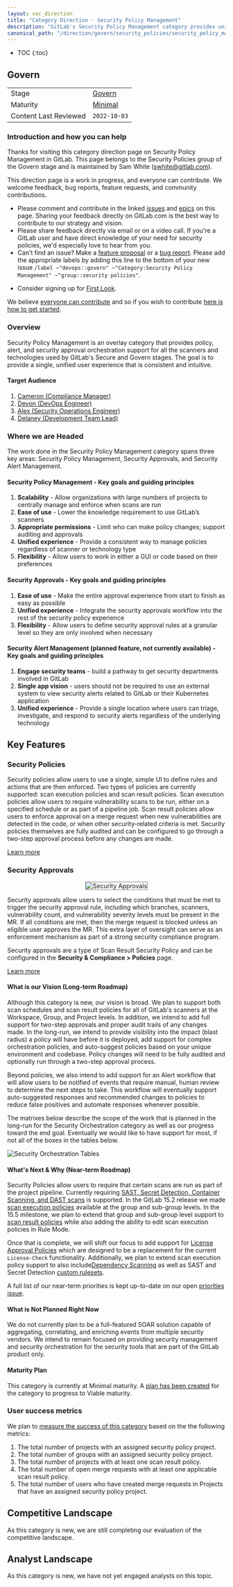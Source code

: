 ```yaml
---
layout: sec_direction
title: "Category Direction - Security Policy Management"
description: "GitLab's Security Policy Management category provides unified policy and alert orchestration capabilities that span across the breadth of GitLab's security offerings."
canonical_path: "/direction/govern/security_policies/security_policy_management/"
---
```


- TOC
{:toc}

## Govern

| | |
| --- | --- |
| Stage | [Govern](/direction/govern/) |
| Maturity | [Minimal](/direction/maturity/) |
| Content Last Reviewed | `2022-10-03` |

### Introduction and how you can help
<!-- Introduce yourself and the category. Use this as an opportunity to point users to the right places for contributing and collaborating with you as the PM -->

<!--
<EXAMPLE>
Thanks for visiting this category direction page on Snippets in GitLab. This page belongs to the [Editor](/handbook/product/categories/#editor-group) group of the Create stage and is maintained by <PM NAME>([E-Mail](mailto:<EMAIL@gitlab.com>) [Twitter](https://twitter.com/<TWITTER>)).

This direction page is a work in progress, and everyone can contribute:

 - Please comment and contribute in the linked [issues](https://gitlab.com/groups/gitlab-org/-/issues?scope=all&utf8=%E2%9C%93&state=opened&label_name%5B%5D=snippets) and [epics]((https://gitlab.com/groups/gitlab-org/-/epics?label_name[]=snippets) on this page. Sharing your feedback directly on GitLab.com is the best way to contribute to our strategy and vision.
 - Please share feedback directly via email, Twitter, or on a video call. If you're a GitLab user and have direct knowledge of your need for snippets, we'd especially love to hear from you.
</EXAMPLE>
-->
Thanks for visiting this category direction page on Security Policy Management in GitLab. This page belongs to the Security Policies group of the Govern stage and is maintained by Sam White ([swhite@gitlab.com](mailto:<swhite@gitlab.com>)).

This direction page is a work in progress, and everyone can contribute. We welcome feedback, bug reports, feature requests, and community contributions.

 - Please comment and contribute in the linked [issues](https://gitlab.com/gitlab-org/gitlab/-/issues?scope=all&utf8=%E2%9C%93&state=opened&label_name[]=Category%3ASecurity%20Policy%20Management) and [epics](https://gitlab.com/groups/gitlab-org/-/epics/822) on this page. Sharing your feedback directly on GitLab.com is the best way to contribute to our strategy and vision.
 - Please share feedback directly via email or on a video call. If you're a GitLab user and have direct knowledge of your need for security policies, we'd especially love to hear from you.
- Can't find an issue? Make a [feature proposal](https://gitlab.com/gitlab-org/gitlab/-/issues/new?issuable_template=Feature%20proposal%20-%20detailed) or a [bug report](https://gitlab.com/gitlab-org/gitlab/-/issues/new?&issuable_template=Bug). Please add the appropriate labels by adding this line to the bottom of your new issue `/label ~"devops::govern" ~"Category:Security Policy Management" ~"group::security policies"`.
<!--- https://gitlab.com/gitlab-org/gitlab/issues/new?issue%5Bassignee_id%5D=&issue%5Bmilestone_id%5D=#) --->
- Consider signing up for [First Look](https://about.gitlab.com/community/gitlab-first-look/).

We believe [everyone can contribute](https://about.gitlab.com/company/mission/#contribute-to-gitlab-application) and so if you wish to contribute [here is how to get started](https://about.gitlab.com/community/contribute/).

### Overview
Security Policy Management is an overlay category that provides policy, alert, and security approval orchestration support for all the scanners and technologies used by GitLab's Secure and Govern stages.  The goal is to provide a single, unified user experience that is consistent and intuitive.

#### Target Audience
<!--
List the personas (https://about.gitlab.com/handbook/marketing/product-marketing/roles-personas#user-personas) involved in this category.

Look for differences in user's goals or uses that would affect their use of the product. Separate users and customers into different types based on those differences that make a difference.
-->
1. [Cameron (Compliance Manager)](https://about.gitlab.com/handbook/marketing/product-marketing/roles-personas/#cameron-compliance-manager)
1. [Devon (DevOps Engineer)](https://about.gitlab.com/handbook/marketing/product-marketing/roles-personas/#devon-devops-engineer)
1. [Alex (Security Operations Engineer)](https://about.gitlab.com/handbook/marketing/product-marketing/roles-personas/#alex-security-operations-engineer)
1. [Delaney (Development Team Lead)](https://about.gitlab.com/handbook/marketing/product-marketing/roles-personas/#delaney-development-team-lead)

### Where we are Headed
<!--
Describe the future state for your category.
- What problems are we intending to solve?
- How will GitLab uniquely address them?
- What is the resulting benefits and value to users and their organizations?

Use narrative techniques to paint a picture of how the lives of your users will benefit from using this
category once your strategy is at least minimally realized. In order to challenge your level of ambition
(with the goal to make it sufficiently high), link to the current market leaders long-term vision and address how
we plan to displace them. -->
The work done in the Security Policy Management category spans three key areas: Security Policy Management, Security Approvals, and Security Alert Management.

#### Security Policy Management - Key goals and guiding principles

1. **Scalability** - Allow organizations with large numbers of projects to centrally manage and enforce when scans are run
1. **Ease of use** - Lower the knowledge requirement to use GitLab’s scanners
1. **Appropriate permissions** - Limit who can make policy changes; support auditing and approvals
1. **Unified experience** - Provide a consistent way to manage policies regardless of scanner or technology type
1. **Flexibility** - Allow users to work in either a GUI or code based on their preferences

#### Security Approvals - Key goals and guiding principles

1. **Ease of use** - Make the entire approval experience from start to finish as easy as possible
1. **Unified experience** - Integrate the security approvals workflow into the rest of the security policy experience
1. **Flexibility** - Allow users to define security approval rules at a granular level so they are only involved when necessary

#### Security Alert Management (planned feature, not currently available) - Key goals and guiding principles

1. **Engage security teams** - build a pathway to get security departments involved in GitLab
1. **Single app vision** - users should not be required to use an external system to view security alerts related to GitLab or their Kubernetes application
1. **Unified experience** - Provide a single location where users can triage, investigate, and respond to security alerts regardless of the underlying technology

## Key Features

### Security Policies

 Security policies allow users to use a single, simple UI to define rules and actions that are then enforced.  Two types of policies are currently supported: scan execution policies and scan result policies.  Scan execution policies allow users to require vulnerability scans to be run, either on a specified schedule or as part of a pipeline job.  Scan result policies allow users to enforce approval on a merge request when new vulnerabilities are detected in the code, or when other security-related criteria is met.  Security policies themselves are fully audited and can be configured to go through a two-step approval process before any changes are made.

[Learn more](https://docs.gitlab.com/ee/user/application_security/policies/)

### Security Approvals

<p align="center">
    <img src="/images/direction/govern/security-approvals.png" style="border: 1px solid gray" alt="Security Approvals">
</p>

Security approvals allow users to select the conditions that must be met to trigger the security approval rule, including which branches, scanners, vulnerability count, and vulnerability severity levels must be present in the MR.  If all conditions are met, then the merge request is blocked unless an eligible user approves the MR. This extra layer of oversight can serve as an enforcement mechanism as part of a strong security compliance program.

Security approvals are a type of Scan Result Security Policy and can be configured in the **Security & Compliance > Policies** page.

[Learn more](https://docs.gitlab.com/ee/user/application_security/policies/scan-result-policies.html)

#### What is our Vision (Long-term Roadmap)

Although this category is new, our vision is broad.  We plan to support both scan schedules and scan result policies for all of GitLab's scanners at the Workspace, Group, and Project levels.  In addition, we intend to add full support for two-step approvals and proper audit trails of any changes made.  In the long-run, we intend to provide visibility into the impact (blast radius) a policy will have before it is deployed, add support for complex orchestration policies, and auto-suggest policies based on your unique environment and codebase.  Policy changes will need to be fully audited and optionally run through a two-step approval process.

Beyond policies, we also intend to add support for an Alert workflow that will allow users to be notified of events that require manual, human review to determine the next steps to take.  This workflow will eventually support auto-suggested responses and recommended changes to policies to reduce false positives and automate responses whenever possible.

The matrixes below describe the scope of the work that is planned in the long-run for the Security Orchestration category as well as our progress toward the end goal.  Eventually we would like to have support for most, if not all of the boxes in the tables below.

![Security Orchestration Tables](/images/direction/govern/security-orchestration-matrixes.png)

#### What's Next & Why (Near-term Roadmap)

Security Policies allow users to require that certain scans are run as part of the project pipeline.  Currently requiring [SAST, Secret Detection, Container Scanning, and DAST scans](https://docs.gitlab.com/ee/user/application_security/policies/scan-execution-policies.html) is supported.  In the GitLab 15.2 release we made [scan execution policies](https://docs.gitlab.com/ee/user/application_security/policies/scan-execution-policies.html) available at the group and sub-group levels.  In the 15.5 milestone, we plan to extend that group and sub-group level support to [scan result policies](https://gitlab.com/groups/gitlab-org/-/epics/7622) while also adding the ability to edit scan execution policies in Rule Mode.

Once that is complete, we will shift our focus to add support for [License Approval Policies](https://gitlab.com/groups/gitlab-org/-/epics/8092) which are designed to be a replacement for the current `License-Check` functionality.  Additionally, we plan to extend scan execution policy support to also include[Dependency Scanning](https://gitlab.com/groups/gitlab-org/-/epics/7669) as well as SAST and Secret Detection [custom rulesets](https://gitlab.com/groups/gitlab-org/-/epics/7671).

A full list of our near-term priorities is kept up-to-date on our open [priorities issue](https://gitlab.com/gitlab-org/gitlab/-/issues/222791).

#### What is Not Planned Right Now
We do not currently plan to be a full-featured SOAR solution capable of aggregating, correlating, and enriching events from multiple security vendors.  We intend to remain focused on providing security management and security orchestration for the security tools that are part of the GitLab product only.

#### Maturity Plan

This category is currently at Minimal maturity.  A [plan has been created](https://gitlab.com/groups/gitlab-org/-/epics/4595) for the category to progress to Viable maturity.

### User success metrics
<!--
- What specific user behaviors are indicate that users are trying these features, and solving their problems?
- How will users discover these features?
-->
We plan to [measure the success of this category](https://gitlab.com/gitlab-org/gitlab/-/issues/375284) based on the the following metrics:

1. The total number of projects with an assigned security policy project.
1. The total number of groups with an assigned security policy project.
1. The total number of projects with at least one scan result policy.
1. The total number of open merge requests with at least one applicable scan result policy.
1. The total number of users who have created merge requests in Projects that have an assigned security policy project.

## Competitive Landscape

As this category is new, we are still completing our evaluation of the competitive landscape.

## Analyst Landscape

As this category is new, we have not yet engaged analysts on this topic.
